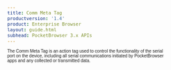 ```yaml
---
title: Comm Meta Tag
productversion: '1.4'
product: Enterprise Browser
layout: guide.html
subhead: PocketBrowser 3.x APIs
---
```


The Comm Meta Tag is an action tag used to control the functionality of the serial port on the device, including all serial communications initiated by PocketBrowser apps and any collected or transmitted data.

<html>
  <head>
    <META http-equiv="Content-Type" content="text/html; charset=utf-8">
    <style>
					body
					{
					font-family:verdana,arial,helvetica;
					font-size:x-small;
					margin:20;
					}
					h1
					{
					font-family:verdana,arial,helvetica;
					font-size:medium;
					font-weight:bold;
					}
					th
					{
					font-family:verdana,arial,helvetica;
					font-size:x-small;
					font-weight:bold;
					text-align:left;
					background-color:#CCCCCC;
					}
					td
					{
					font-family:verdana,arial,helvetica;
					font-size:x-small;
					text-align:left;
					}
					.clsRef
					{
					font-family:verdana,arial,helvetica;
					font-size:small;
					color:#003399;
					font-weight:bold;
					text-align:left;
					}
					.clsSyntax
					{
					font-family:courier;
					font-size:x-small;
					text-align:left;
					background-color:#ffffff;
					}
					.clsSyntaxHeadings
					{
					font-family:verdana,arial,helvetica;
					font-size:x-small;
					font-weight:bold;
					text-align:left;
					color:#000066;
					background-color:#efeff7;
					border-bottom: #c8cdde 1px solid;
					}
					.clsSyntaxCells
					{
					font-family:verdana,arial,helvetica;
					font-size:x-small;
					text-align:left;
					background-color:#f7f7ff;
					border-bottom: #d5d5d3 1px solid;
					}
				</style>
    <title>Comm</title><script type="text/javascript" language="Javascript">
					
					function ToggleSpan(SpanId, ImgID)
					{
						var path = '../Resources/'
					//Toggle the span view on or off
					var Rollup = document.all.item(SpanId);
					var RollupImg = document.all.item(ImgID);
					var ToggleExpand = path + 'ToggleExpand.gif';
					var ToggleCollapse = path + 'ToggleCollapse.gif';
					Rollup.style.display = (Rollup.style.display=='none' ? 'block' : 'none');
					RollupImg.src = (Rollup.style.display=='none' ? ToggleExpand : ToggleCollapse);
					}

					function CopyTemplate(sControl)
					{
					//Copy the template values held in the appropriate textarea to clipboard
					if (window.clipboardData)
					{
					window.clipboardData.setData("Text", document.all.item(sControl).value);
					}
					return false;
					}
					
				</script></head>
  <body topmargin="0" leftmargin="0" marginheight="0" marginwidth="0" bgcolor="#ffffff" text="#000000">
    <hr size="1">
    <div id="SyntaxSpan" style="display:block">
      <blockquote>
        <table class="clsSyntax" cellspacing="1" cellpadding="3" width="95%">
          <tr>
            <th class="clsSyntaxHeadings">Comm (META Tag) Syntax
						</th>
          </tr>
          <tr>
            <td class="clsSyntaxCells">
              <p>&lt;META HTTP-Equiv="Comm" content="[parameter]"&gt;</p>
            </td>
          </tr>
          <tr>
            <td class="clsSyntaxCells">
              <p>&lt;META HTTP-Equiv="Comm" content="CommEvent:url('[jsFunction | url]')"&gt;</p>
            </td>
          </tr>
        </table>
      </blockquote><br></div>
    <div id="ParametersWOSpan" style="display:block">
      <blockquote>
				Items listed in this section indicate methods or, in some cases, indicate parameters which will be retrieved.
				<BR><BR><table class="clsSyntax" cellspacing="1" cellpadding="3" width="95%">
          <col width="10%">
          <col width="68%">
          <col width="22%">
          <tr>
            <th class="clsSyntaxHeadings">Name</th>
            <th class="clsSyntaxHeadings">Description</th>
            <th class="clsSyntaxHeadings">
              <table cellspacing="0" cellpadding="0">
                <tr>
                  <td width="85%" class="clsSyntaxHeadings" style="border-bottom-style: none;">Default Value</td>
                </tr>
              </table>
            </th>
          </tr>
          <tr>
            <td valign="top" class="clsSyntaxCells"><b>Open</b></td>
            <td valign="top" class="clsSyntaxCells">Opens the COM port using applied settings.
				</td>
            <td valign="top" class="clsSyntaxCells">Closed</td>
          </tr>
          <tr>
            <td valign="top" class="clsSyntaxCells"><b>Close</b></td>
            <td valign="top" class="clsSyntaxCells">Closes the currently open COM port, if any.</td>
            <td valign="top" class="clsSyntaxCells">Closed</td>
          </tr>
        </table>
        <table cellspacing="1" cellpadding="3" width="95%">
          <col width="78%">
          <col width="8%">
          <col width="1%">
          <col width="5%">
          <col width="1%">
          <col width="5%">
          <col width="2%">
          <tr align="right">
            <td></td>
            <td valign="bottom" style="border-bottom-style: none;font-weight:normal;font-size:xx-small;"><nobr><b>Copy methods template to clipboard:</b></nobr></td>
            <td></td>
            <td valign="bottom" style="border-bottom-style: none;font-weight:normal;font-size:xx-small;"><nobr><img id="imgCopyDefaultsWO" alt="Copy META Tag template to clipboard" onclick="CopyTemplate('txtMETATemplateWO')" onmouseover="this.style.cursor='hand'" src="../Resources/CopyDefaults.gif">
									META Tags
								</nobr></td>
            <td></td>
            <td valign="middle" style="border-bottom-style: none;font-weight:normal;font-size:xx-small;"><nobr><img id="imgCopyDefaultsWO" alt="Copy Javascript template to clipboard" onclick="CopyTemplate('txtJavascriptTemplateWO')" onmouseover="this.style.cursor='hand'" src="../Resources/CopyDefaults.gif">
									Javascript
								</nobr></td>
            <td></td>
          </tr>
        </table>
        <div style="display:none"><textarea id="txtMETATemplateWO">&lt;!-- 
The Comm META Tag is an action tag used to control the functionality of the devices communication (serial) port; the way PocketBrowser interacts with that port and the data it provides.
--&gt;

&lt;!-- &lt;META HTTP-Equiv="Comm" Content="Open"&gt; --&gt;      &lt;!-- Opens the COM port using applied settings.
				 --&gt;
&lt;!-- &lt;META HTTP-Equiv="Comm" Content="Close"&gt; --&gt;      &lt;!-- Closes the currently open COM port, if any. --&gt;</textarea></div>
        <div style="display:none"><textarea id="txtJavascriptTemplateWO">&lt;script&gt;
   /*
   The Comm META Tag is an action tag used to control the functionality of the devices communication (serial) port; the way PocketBrowser interacts with that port and the data it provides.
   */

   function doCommInit()
   {
      var objGeneric = new ActiveXObject("PocketBrowser.Generic");

      //objGeneric.InvokeMETAFunction('Comm', 'Open');      /* Opens the COM port using applied settings.
				 */
      //objGeneric.InvokeMETAFunction('Comm', 'Close');      /* Closes the currently open COM port, if any. */

   }
&lt;/script&gt;</textarea></div>
      </blockquote><br></div>
    <div id="ParametersWSpan" style="display:block">
      <blockquote>
				Items listed in this section indicate parameters, or attributes which can be set.
				<BR><BR><table class="clsSyntax" cellspacing="1" cellpadding="3" width="95%">
          <col width="20%">
          <col width="20%">
          <col width="38%">
          <col width="22%">
          <tr>
            <th class="clsSyntaxHeadings">Name</th>
            <th class="clsSyntaxHeadings">Possible Values</th>
            <th class="clsSyntaxHeadings">Description</th>
            <th class="clsSyntaxHeadings">
              <table cellspacing="0" cellpadding="0">
                <tr>
                  <td width="85%" class="clsSyntaxHeadings" style="border-bottom-style: none;">Default Value</td>
                </tr>
              </table>
            </th>
          </tr>
          <tr>
            <td valign="top" class="clsSyntaxCells"><b>BaudRate:[Value]
													</b></td>
            <td valign="top" class="clsSyntaxCells">110, 300, 600, 1200, 2400, 4800, 9600, 14400, 19200, 38400, 56000, 57600, 115200, 128000, 256000</td>
            <td valign="top" class="clsSyntaxCells">Sets the baud rate of the serial port. (not all values are supported on all devices)</td>
            <td valign="top" class="clsSyntaxCells">9600</td>
          </tr>
          <tr>
            <td valign="top" class="clsSyntaxCells"><b>DataBits:[Value]
													</b></td>
            <td valign="top" class="clsSyntaxCells">Integers between 5 and 9 inclusive.</td>
            <td valign="top" class="clsSyntaxCells">Sets the number of data bits per word on the device serial port (not all values are supported on all devices).</td>
            <td valign="top" class="clsSyntaxCells">8</td>
          </tr>
          <tr>
            <td valign="top" class="clsSyntaxCells"><b>StopBits:[Value]
													</b></td>
            <td valign="top" class="clsSyntaxCells">'1', '1.5', '2'.</td>
            <td valign="top" class="clsSyntaxCells">Sets the number of stop bits per word on the device serial port (not all values are supported on all devices).</td>
            <td valign="top" class="clsSyntaxCells">1</td>
          </tr>
          <tr>
            <td valign="top" class="clsSyntaxCells"><b>Parity:[Value]
													</b></td>
            <td valign="top" class="clsSyntaxCells">'Even', 'Odd', 'Mark', 'Space', 'No Parity'</td>
            <td valign="top" class="clsSyntaxCells">Sets the parity check type for the device serial port. (not all values are supported on all devices)</td>
            <td valign="top" class="clsSyntaxCells">'No Parity'</td>
          </tr>
          <tr>
            <td valign="top" class="clsSyntaxCells"><b>Handshake:[Value]
													</b></td>
            <td valign="top" class="clsSyntaxCells">'HW' - Hardware Handshake, 'SW' - Software Handshake, 'None' - No handshake</td>
            <td valign="top" class="clsSyntaxCells">Sets the handshaking for the device serial port. (not all values are supported on all devices)</td>
            <td valign="top" class="clsSyntaxCells">'None'</td>
          </tr>
          <tr>
            <td valign="top" class="clsSyntaxCells"><b>Port:[Value]
													</b></td>
            <td valign="top" class="clsSyntaxCells">The device comm port, in the format COMn</td>
            <td valign="top" class="clsSyntaxCells">Sets the device serial port. (only certain port designations are valid on any given device)</td>
            <td valign="top" class="clsSyntaxCells">'COM1'</td>
          </tr>
          <tr>
            <td valign="top" class="clsSyntaxCells"><b>Chars:[Value]
													</b></td>
            <td valign="top" class="clsSyntaxCells">Positive number.</td>
            <td valign="top" class="clsSyntaxCells">Data will be received by PocketBrowser after the specified number of characters have been received over the COM port.  PocketBrowser will receive the data in either a CommEvent or as keystrokes.  'Chars', 'EndChar' and 'Time' are mutually exclusive, see remarks.</td>
            <td valign="top" class="clsSyntaxCells">'EndChar:CRLF'</td>
          </tr>
          <tr>
            <td valign="top" class="clsSyntaxCells"><b>EndChar:[Value]
													</b></td>
            <td valign="top" class="clsSyntaxCells">Character code expressed as a decimal or 'CRLF' to specify Carriage return + Line Feed</td>
            <td valign="top" class="clsSyntaxCells">Data will be received by PocketBrowser after the specified character (or Carriage return + Line Feed) has been received over the COM port.  PocketBrowser will receive the data, minus the final CRLF, in either a CommEvent or as keystrokes.  'Chars', 'EndChar' and 'Time' are mutually exclusive, see remarks.</td>
            <td valign="top" class="clsSyntaxCells">'EndChar:CRLF'</td>
          </tr>
          <tr>
            <td valign="top" class="clsSyntaxCells"><b>Time:[Value]
													</b></td>
            <td valign="top" class="clsSyntaxCells">Milliseconds</td>
            <td valign="top" class="clsSyntaxCells">Data will be received by PocketBrowser after the specified period of COM port inactivity has elapsed.  PocketBrowser will receive the data in either a CommEvent or as keystrokes.  'Chars', 'EndChar' and 'Time' are mutually exclusive, see remarks.</td>
            <td valign="top" class="clsSyntaxCells">'EndChar:CRLF'</td>
          </tr>
          <tr>
            <td valign="top" class="clsSyntaxCells"><b>WriteBytes:[Value]
													</b></td>
            <td valign="top" class="clsSyntaxCells">A string of bytes, each byte represented as '%hh' where 'h' is a hexidecimal digit.  A delimiter is optional and may be any character</td>
            <td valign="top" class="clsSyntaxCells">Value is converted to an array of bytes and written to the COM port.</td>
            <td valign="top" class="clsSyntaxCells">
												N/A
											</td>
          </tr>
          <tr>
            <td valign="top" class="clsSyntaxCells"><b>WriteString:[Value]
													</b></td>
            <td valign="top" class="clsSyntaxCells">String</td>
            <td valign="top" class="clsSyntaxCells">Writes the specified string to the COM port.</td>
            <td valign="top" class="clsSyntaxCells">
												N/A
											</td>
          </tr>
          <tr>
            <td valign="top" class="clsSyntaxCells"><b>WriteFile:[Value]
													</b></td>
            <td valign="top" class="clsSyntaxCells">Filename and Path</td>
            <td valign="top" class="clsSyntaxCells">The specified file is opened and its contents is written to the COM port.</td>
            <td valign="top" class="clsSyntaxCells">
												N/A
											</td>
          </tr>
          <tr>
            <td valign="top" class="clsSyntaxCells"><b>AutoEnter:[Value]
													</b></td>
            <td valign="top" class="clsSyntaxCells">Enabled or Disabled</td>
            <td valign="top" class="clsSyntaxCells">Provided no CommEvent is defined and the received data is being received as keystrokes each block received will have a CR (Carriage Return) character appended to it.</td>
            <td valign="top" class="clsSyntaxCells">Disabled</td>
          </tr>
          <tr>
            <td valign="top" class="clsSyntaxCells"><b>AutoTab:[Value]
													</b></td>
            <td valign="top" class="clsSyntaxCells">Enabled or Disabled</td>
            <td valign="top" class="clsSyntaxCells">Provided no CommEvent is defined and the received data is being received as keystrokes each block received will have a tab character appended to it.</td>
            <td valign="top" class="clsSyntaxCells">Disabled</td>
          </tr>
        </table>
        <table cellspacing="1" cellpadding="3" width="95%">
          <col width="78%">
          <col width="8%">
          <col width="1%">
          <col width="5%">
          <col width="1%">
          <col width="5%">
          <col width="2%">
          <tr align="right">
            <td></td>
            <td valign="bottom" style="border-bottom-style: none;font-weight:normal;font-size:xx-small;"><nobr><b>Copy parameters template to clipboard:</b></nobr></td>
            <td></td>
            <td valign="bottom" style="border-bottom-style: none;font-weight:normal;font-size:xx-small;"><nobr><img id="imgCopyDefaultsW" alt="Copy META Tag template to clipboard" onclick="CopyTemplate('txtMETATemplateW')" onmouseover="this.style.cursor='hand'" src="../Resources/CopyDefaults.gif">
									META Tags
								</nobr></td>
            <td></td>
            <td valign="middle" style="border-bottom-style: none;font-weight:normal;font-size:xx-small;"><nobr><img id="imgCopyDefaultsW" alt="Copy Javascript template to clipboard" onclick="CopyTemplate('txtJavascriptTemplateW')" onmouseover="this.style.cursor='hand'" src="../Resources/CopyDefaults.gif">
									Javascript
								</nobr></td>
            <td></td>
          </tr>
        </table>
        <div style="display:none"><textarea id="txtMETATemplateW">&lt;!-- 
The Comm META Tag is an action tag used to control the functionality of the devices communication (serial) port; the way PocketBrowser interacts with that port and the data it provides.
--&gt;

&lt;!-- &lt;META HTTP-Equiv="Comm" Content="BaudRate:[Value]"&gt; --&gt;      &lt;!-- Sets the baud rate of the serial port. (not all values are supported on all devices) --&gt;
&lt;!-- &lt;META HTTP-Equiv="Comm" Content="DataBits:[Value]"&gt; --&gt;      &lt;!-- Sets the number of data bits per word on the device serial port (not all values are supported on all devices). --&gt;
&lt;!-- &lt;META HTTP-Equiv="Comm" Content="StopBits:[Value]"&gt; --&gt;      &lt;!-- Sets the number of stop bits per word on the device serial port (not all values are supported on all devices). --&gt;
&lt;!-- &lt;META HTTP-Equiv="Comm" Content="Parity:[Value]"&gt; --&gt;      &lt;!-- Sets the parity check type for the device serial port. (not all values are supported on all devices) --&gt;
&lt;!-- &lt;META HTTP-Equiv="Comm" Content="Handshake:[Value]"&gt; --&gt;      &lt;!-- Sets the handshaking for the device serial port. (not all values are supported on all devices) --&gt;
&lt;!-- &lt;META HTTP-Equiv="Comm" Content="Port:[Value]"&gt; --&gt;      &lt;!-- Sets the device serial port. (only certain port designations are valid on any given device) --&gt;
&lt;!-- &lt;META HTTP-Equiv="Comm" Content="Chars:[Value]"&gt; --&gt;      &lt;!-- Data will be received by PocketBrowser after the specified number of characters have been received over the COM port.  PocketBrowser will receive the data in either a CommEvent or as keystrokes.  'Chars', 'EndChar' and 'Time' are mutually exclusive, see remarks. --&gt;
&lt;!-- &lt;META HTTP-Equiv="Comm" Content="EndChar:[Value]"&gt; --&gt;      &lt;!-- Data will be received by PocketBrowser after the specified character (or Carriage return + Line Feed) has been received over the COM port.  PocketBrowser will receive the data, minus the final CRLF, in either a CommEvent or as keystrokes.  'Chars', 'EndChar' and 'Time' are mutually exclusive, see remarks. --&gt;
&lt;!-- &lt;META HTTP-Equiv="Comm" Content="Time:[Value]"&gt; --&gt;      &lt;!-- Data will be received by PocketBrowser after the specified period of COM port inactivity has elapsed.  PocketBrowser will receive the data in either a CommEvent or as keystrokes.  'Chars', 'EndChar' and 'Time' are mutually exclusive, see remarks. --&gt;
&lt;!-- &lt;META HTTP-Equiv="Comm" Content="WriteBytes:[Value]"&gt; --&gt;      &lt;!-- Value is converted to an array of bytes and written to the COM port. --&gt;
&lt;!-- &lt;META HTTP-Equiv="Comm" Content="WriteString:[Value]"&gt; --&gt;      &lt;!-- Writes the specified string to the COM port. --&gt;
&lt;!-- &lt;META HTTP-Equiv="Comm" Content="WriteFile:[Value]"&gt; --&gt;      &lt;!-- The specified file is opened and its contents is written to the COM port. --&gt;
&lt;!-- &lt;META HTTP-Equiv="Comm" Content="AutoEnter:[Value]"&gt; --&gt;      &lt;!-- Provided no CommEvent is defined and the received data is being received as keystrokes each block received will have a CR (Carriage Return) character appended to it. --&gt;
&lt;!-- &lt;META HTTP-Equiv="Comm" Content="AutoTab:[Value]"&gt; --&gt;      &lt;!-- Provided no CommEvent is defined and the received data is being received as keystrokes each block received will have a tab character appended to it. --&gt;</textarea></div>
        <div style="display:none"><textarea id="txtJavascriptTemplateW">&lt;script&gt;
   /*
   The Comm META Tag is an action tag used to control the functionality of the devices communication (serial) port; the way PocketBrowser interacts with that port and the data it provides.
   */

   function doCommInit()
   {
      var objGeneric = new ActiveXObject("PocketBrowser.Generic");

      //objGeneric.InvokeMETAFunction('Comm', 'BaudRate:[Value]');      /* Sets the baud rate of the serial port. (not all values are supported on all devices) */
      //objGeneric.InvokeMETAFunction('Comm', 'DataBits:[Value]');      /* Sets the number of data bits per word on the device serial port (not all values are supported on all devices). */
      //objGeneric.InvokeMETAFunction('Comm', 'StopBits:[Value]');      /* Sets the number of stop bits per word on the device serial port (not all values are supported on all devices). */
      //objGeneric.InvokeMETAFunction('Comm', 'Parity:[Value]');      /* Sets the parity check type for the device serial port. (not all values are supported on all devices) */
      //objGeneric.InvokeMETAFunction('Comm', 'Handshake:[Value]');      /* Sets the handshaking for the device serial port. (not all values are supported on all devices) */
      //objGeneric.InvokeMETAFunction('Comm', 'Port:[Value]');      /* Sets the device serial port. (only certain port designations are valid on any given device) */
      //objGeneric.InvokeMETAFunction('Comm', 'Chars:[Value]');      /* Data will be received by PocketBrowser after the specified number of characters have been received over the COM port.  PocketBrowser will receive the data in either a CommEvent or as keystrokes.  'Chars', 'EndChar' and 'Time' are mutually exclusive, see remarks. */
      //objGeneric.InvokeMETAFunction('Comm', 'EndChar:[Value]');      /* Data will be received by PocketBrowser after the specified character (or Carriage return + Line Feed) has been received over the COM port.  PocketBrowser will receive the data, minus the final CRLF, in either a CommEvent or as keystrokes.  'Chars', 'EndChar' and 'Time' are mutually exclusive, see remarks. */
      //objGeneric.InvokeMETAFunction('Comm', 'Time:[Value]');      /* Data will be received by PocketBrowser after the specified period of COM port inactivity has elapsed.  PocketBrowser will receive the data in either a CommEvent or as keystrokes.  'Chars', 'EndChar' and 'Time' are mutually exclusive, see remarks. */
      //objGeneric.InvokeMETAFunction('Comm', 'WriteBytes:[Value]');      /* Value is converted to an array of bytes and written to the COM port. */
      //objGeneric.InvokeMETAFunction('Comm', 'WriteString:[Value]');      /* Writes the specified string to the COM port. */
      //objGeneric.InvokeMETAFunction('Comm', 'WriteFile:[Value]');      /* The specified file is opened and its contents is written to the COM port. */
      //objGeneric.InvokeMETAFunction('Comm', 'AutoEnter:[Value]');      /* Provided no CommEvent is defined and the received data is being received as keystrokes each block received will have a CR (Carriage Return) character appended to it. */
      //objGeneric.InvokeMETAFunction('Comm', 'AutoTab:[Value]');      /* Provided no CommEvent is defined and the received data is being received as keystrokes each block received will have a tab character appended to it. */

   }
&lt;/script&gt;</textarea></div>
      </blockquote><br></div>
    <div id="ReturnsSpan" style="display:block">
      <blockquote>
        <p>
					Modules return information back to their web pages via retrieval tags, for example the scanner has a retrieval tag called 'DecodeEvent' which is called whenever it decodes a barcode.  To register to receive a retrieval tag call the module as follows:
					<blockquote>
            <pre class="clsSyntaxCells">&lt;META HTTP-Equiv="[Module]" content="[RetrievalTag]:url('[URI]')"&gt;</pre>
						So to register to retrieve the Scanner's DecodeEvent the following syntax would be used:
						<pre class="clsSyntaxCells">&lt;META HTTP-Equiv="Scanner" content="DecodeEvent:url('Javascript:doScan('%6', '%s', %3, '%2');')"&gt;</pre>
          </blockquote><BR><P>
					Retrieval tags return information by replacing the text in place holders, defined as '%s' or '%&lt;number&gt;'.  Each place holder represents 1 return value with '%s' being populated sequentially or '%&lt;number&gt;' providing direct acces to the desired value.
					</P>
          <blockquote>
            <p>
								If the content for the Scanner's DecodeEvent is:<BR><pre class="clsSyntaxCells">"url('Javascript:doScan('%6', '%s', %3, '%2');')"</pre><BR>
								The function would be called as follows:<BR><pre class="clsSyntaxCells">"Javascript:doScan('Decode', '5449000053879', 0x35, 'SCN:EAN13');"</pre><BR></p>
          </blockquote>
        </p><br><DIV class="clsRef">CommEvent</DIV>
        <DIV>This event is used to read data from the COM port and is triggered in response to a port event.  Port events can be  one of 'Chars', 'EndChar' or 'Time' as described in the Parameters section.  If no CommEvent is defined the associated data is output as keystrokes.
                </DIV><BR><table class="clsSyntax" cellspacing="1" cellpadding="3" width="95%">
          <col width="3%">
          <col width="20%">
          <col width="77%">
          <tr>
            <th class="clsSyntaxHeadings">ID</th>
            <th class="clsSyntaxHeadings">Name</th>
            <th class="clsSyntaxHeadings">Description</th>
          </tr>
          <tr>
            <td class="clsSyntaxCells" valign="top">1</td>
            <td class="clsSyntaxCells" valign="top"><b>Data</b></td>
            <td class="clsSyntaxCells" style="text-align:left;">The data that has been accumulated from the open communications port since the last time data was returned.</td>
          </tr>
        </table>
        <div style="display:none"><textarea id="ID0EQG">&lt;!-- &lt;META HTTP-Equiv="Comm" Content="CommEvent:url('JavaScript:fnJSCallbackHandler('%1');')"&gt; --&gt;</textarea></div>
        <div style="display:none"><textarea rows="20" cols="200" id="ID0EWG">&lt;script&gt;
   /*
   function doCommInit()
   {
      var objGeneric = new ActiveXObject("PocketBrowser.Generic");

      //objGeneric.InvokeMETAFunction('Comm', 'CommEvent:url('JavaScript:fnJSCallbackHandler('%1');')');      /* This event is used to read data from the COM port and is triggered in response to a port event.  Port events can be  one of 'Chars', 'EndChar' or 'Time' as described in the Parameters section.  If no CommEvent is defined the associated data is output as keystrokes.
                 */

   }
&lt;/script&gt;</textarea></div>
        <table cellspacing="1" cellpadding="3" width="95%">
          <col width="78%">
          <col width="8%">
          <col width="1%">
          <col width="5%">
          <col width="1%">
          <col width="5%">
          <col width="2%">
          <tr align="right">
            <td></td>
            <td valign="bottom" style="border-bottom-style: none;font-weight:normal;font-size:xx-small;"><nobr><b>Copy this return value template to clipboard:</b></nobr></td>
            <td></td>
            <td valign="bottom" style="border-bottom-style: none;font-weight:normal;font-size:xx-small;"><nobr><img id="imgCopyDefaultsReturn" alt="Copy META Tag template to clipboard" onmouseover="this.style.cursor='hand'" src="../Resources/CopyDefaults.gif" onclick="CopyTemplate('ID0EQG');">
									META Tags
								</nobr></td>
            <td></td>
            <td valign="middle" style="border-bottom-style: none;font-weight:normal;font-size:xx-small;"><nobr><img id="imgCopyDefaultsWO" alt="Copy Javascript template to clipboard" onmouseover="this.style.cursor='hand'" src="../Resources/CopyDefaults.gif" onclick="CopyTemplate('ID0EWG');">
									Javascript
								</nobr></td>
            <td></td>
          </tr>
        </table><br><br></blockquote><br></div>
    <div id="ExamplesSpan" style="display:block">
      <blockquote>
        <p>The following example opens up the COM1 port using META tags, and instructs the Comm module to call the 'ProcessData' JavaScript function after 250 ms of port inactivity, passing the received data to the function.  The port will be closed when PocketBrowser navigates to a new page.
				</p>
        <table class="clsSyntax" cellspacing="1" cellpadding="3" width="95%">
          <tr>
            <td>
              <pre class="clsSyntaxCells">
&lt;HTML&gt;
   &lt;HEAD&gt;
   &lt;!-- Setup the port --&gt;
   &lt;META HTTP-Equiv="Comm" Content="Port:COM1"&gt;
   &lt;META HTTP-Equiv="Comm" Content="BaudRate:9600"&gt;
   &lt;META HTTP-Equiv="Comm" Content="DataBits:8"&gt;
   &lt;META HTTP-Equiv="Comm" Content="StopBits:1"&gt;
   &lt;META HTTP-Equiv="Comm" Content="Parity:'No Parity'"&gt;
   &lt;META HTTP-Equiv="Comm" Content="HandShake:None"&gt;
   &lt;META HTTP-Equiv="Comm" Content="Time:250"&gt;
   &lt;META HTTP-Equiv="Comm" Content="CommEvent:url('JavaScript:ProcessData('%s');')"&gt;
   &lt;META HTTP-Equiv="Comm" Content="Open"&gt;

   &lt;!-- Function called when data received from the port --&gt;
   &lt;SCRIPT TYPE="text/javascript"&gt;
      function ProcessData(data)
      {
         alert(data);
      }
   &lt;/SCRIPT&gt;
   &lt;/HEAD&gt;

   &lt;BODY&gt;
   &lt;!-- Your page goes here --&gt;
   &lt;/BODY&gt;
&lt;/HTML&gt;
				</pre>
            </td>
          </tr>
        </table>
        <table cellspacing="1" cellpadding="3" width="95%">
          <col width="85%">
          <col width="15%">
          <tr align="right">
            <td></td>
            <td valign="bottom" style="border-bottom-style: none;font-weight:normal;font-size:xx-small;"><nobr><img id="imgCopyDefaults" alt="Copy example to clipboard" onmouseover="this.style.cursor='hand'" src="../Resources/CopyDefaults.gif" onclick="CopyTemplate('ID0EBH');">
									Copy example to clipboard
								</nobr></td>
          </tr>
        </table>
        <div id="Examples" style="display:none"><textarea id="ID0EBH">&lt;!-- 
The following example opens up the COM1 port using META tags, and instructs the Comm module to call the 'ProcessData' JavaScript function after 250 ms of port inactivity, passing the received data to the function.  The port will be closed when PocketBrowser navigates to a new page.
				
--&gt;

&lt;HTML&gt;
   &lt;HEAD&gt;
   &lt;!-- Setup the port --&gt;
   &lt;META HTTP-Equiv="Comm" Content="Port:COM1"&gt;
   &lt;META HTTP-Equiv="Comm" Content="BaudRate:9600"&gt;
   &lt;META HTTP-Equiv="Comm" Content="DataBits:8"&gt;
   &lt;META HTTP-Equiv="Comm" Content="StopBits:1"&gt;
   &lt;META HTTP-Equiv="Comm" Content="Parity:'No Parity'"&gt;
   &lt;META HTTP-Equiv="Comm" Content="HandShake:None"&gt;
   &lt;META HTTP-Equiv="Comm" Content="Time:250"&gt;
   &lt;META HTTP-Equiv="Comm" Content="CommEvent:url('JavaScript:ProcessData('%s');')"&gt;
   &lt;META HTTP-Equiv="Comm" Content="Open"&gt;

   &lt;!-- Function called when data received from the port --&gt;
   &lt;SCRIPT TYPE="text/javascript"&gt;
      function ProcessData(data)
      {
         alert(data);
      }
   &lt;/SCRIPT&gt;
   &lt;/HEAD&gt;

   &lt;BODY&gt;
   &lt;!-- Your page goes here --&gt;
   &lt;/BODY&gt;
&lt;/HTML&gt;
   
				</textarea></div>
        <p>The following example sets up the communications port and opens it using JavaScript and the generic ActiveX object.  This example	sets the event trigger to be the receipt of the '#' character (char code = 35).  The default port parameters are used.  JavaScript routines for writing to the port and closing it are also included.
				</p>
        <table class="clsSyntax" cellspacing="1" cellpadding="3" width="95%">
          <tr>
            <td>
              <pre class="clsSyntaxCells">
&lt;HTML&gt;
   &lt;HEAD&gt;
   &lt;!-- Script that will get called on page load --&gt;
   &lt;SCRIPT TYPE="text/javascript"&gt;
   var objGeneric;

   function DisplayData(data)
   {
      alert("Received the following data on the Comm port: " + data);
   }

   function CommSetup()
   {
      objGeneric = new ActiveXObject("PocketBrowser.Generic");
      objGeneric.InvokeMETAFunction("Comm", "EndChar:35");
      objGeneric.InvokeMETAFunction("Comm", "CommEvent:url('JavaScript:DisplayData('%s');'");
      objGeneric.InvokeMETAFunction("Comm", "Open");
   }

   function CommWrite()
   {
      //  Write a string to the COM port
      objGeneric.InvokeMETAFunction("Comm", "WriteString:StringToWrite");
      //  Write bytes to the COM port
      objGeneric.InvokeMETAFunction("Comm", "WriteBytes:%62 %79 %74 %65 %20 %6d %65 %0a");
      //  Write a file to the COM port
      objGeneric.InvokeMETAFunction("Comm", "WriteFile:\\File Path\\FileToWrite.txt");
   }
   
   function CommClose()
   {
      objGeneric.InvokeMETAFunction("Comm", "Close");
   }
   &lt;/SCRIPT&gt;
   &lt;/HEAD&gt;

   &lt;BODY onload="CommSetup()"&gt;
   &lt;!-- Your page goes here --&gt;
   &lt;/BODY&gt;
&lt;/HTML&gt;
				</pre>
            </td>
          </tr>
        </table>
        <table cellspacing="1" cellpadding="3" width="95%">
          <col width="85%">
          <col width="15%">
          <tr align="right">
            <td></td>
            <td valign="bottom" style="border-bottom-style: none;font-weight:normal;font-size:xx-small;"><nobr><img id="imgCopyDefaults" alt="Copy example to clipboard" onmouseover="this.style.cursor='hand'" src="../Resources/CopyDefaults.gif" onclick="CopyTemplate('ID0EIH');">
									Copy example to clipboard
								</nobr></td>
          </tr>
        </table>
        <div id="Examples" style="display:none"><textarea id="ID0EIH">&lt;!-- 
The following example sets up the communications port and opens it using JavaScript and the generic ActiveX object.  This example	sets the event trigger to be the receipt of the '#' character (char code = 35).  The default port parameters are used.  JavaScript routines for writing to the port and closing it are also included.
				
--&gt;

&lt;HTML&gt;
   &lt;HEAD&gt;
   &lt;!-- Script that will get called on page load --&gt;
   &lt;SCRIPT TYPE="text/javascript"&gt;

   var objGeneric;

   function DisplayData(data)
   {
      alert("Received the following data on the Comm port: " + data);
   }

   function CommSetup()
   {
      objGeneric = new ActiveXObject("PocketBrowser.Generic");
      objGeneric.InvokeMETAFunction("Comm", "EndChar:35");
      objGeneric.InvokeMETAFunction("Comm", "CommEvent:url('JavaScript:DisplayData('%s');'");
      objGeneric.InvokeMETAFunction("Comm", "Open");
   }

   function CommWrite()
   {
      //  Write a string to the COM port
      objGeneric.InvokeMETAFunction("Comm", "WriteString:StringToWrite");
      //  Write bytes to the COM port
      objGeneric.InvokeMETAFunction("Comm", "WriteBytes:%62 %79 %74 %65 %20 %6d %65 %0a");
      //  Write a file to the COM port
      objGeneric.InvokeMETAFunction("Comm", "WriteFile:\\File Path\\FileToWrite.txt");
   }
   
   function CommClose()
   {
      objGeneric.InvokeMETAFunction("Comm", "Close");
   }
   &lt;/SCRIPT&gt;
   &lt;/HEAD&gt;

   &lt;BODY onload="CommSetup()"&gt;
   &lt;!-- Your page goes here --&gt;
   &lt;/BODY&gt;
&lt;/HTML&gt;
				</textarea></div>
      </blockquote>
    </div>
    <div id="RemarksSpan" style="display:block">
      <blockquote>
        <DIV class="clsRef">General</DIV>
        <DIV style="font-family:verdana,arial,helvetica;font-size:x-small;">If any of the parameters (e.g. BaudRate) are set whilst the COM port is open they will not take effect until the port is closed and reopened again.  The parameters 'Chars', 'EndChar' and 'Time' are mutually exclusive and the last one set will take priority when the COM port is next opened.</DIV>
        <pre style="font-family:courier;font-size:small;"></pre>
        <DIV class="clsRef">AutoEnter and AccelerateKey</DIV>
        <DIV style="font-family:verdana,arial,helvetica;font-size:x-small;">
				The AccelerateKey Meta tag controls the behaviour of Accelerate keys on Windows CE, if the Enter key is configured to be non functional then AutoEnter will also appear to not function either
				</DIV>
        <pre style="font-family:courier;font-size:small;"></pre>
      </blockquote><br></div>
    <div id="InfoSpan" style="display:block">
      <blockquote>
        <table>
          <tr>
            <th>Supported Platforms</th>
            <td>Windows CE, Windows Mobile</td>
          </tr>
          <tr>
            <th>Persistence</th>
            <td>This tag is mostly page persistent, however when navigating to a new page the port will be closed and the CommEvent cleared.  You will need to re-register the CommEvent and open the port again on the new page to continue serial port communication.
			</td>
          </tr>
          <tr>
            <th>Min. Requirements</th>
            <td>COM Interface.</td>
          </tr>
        </table>
      </blockquote><br></div>
    <div id="DefaultParamsSpan" style="display:none">
      <pre><textarea id="DefaultParameters"></textarea></pre>
    </div>
    <hr size="1">
    <div align="right">© 2016 Symbol Technologies, Inc. All rights reserved.</div>
  </body>
</html>
